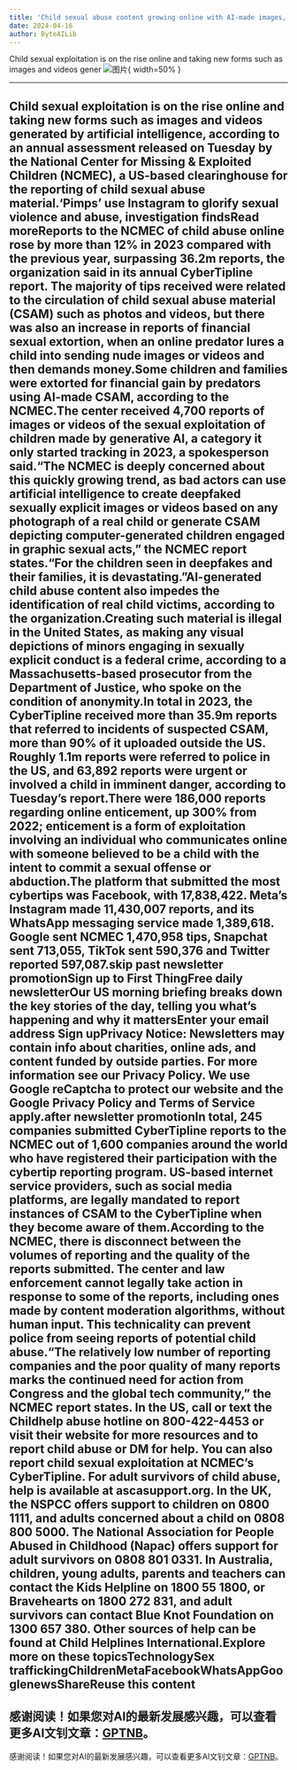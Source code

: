 ```yaml
---
title: 'Child sexual abuse content growing online with AI-made images, report says'
date: 2024-04-16
author: ByteAILib
---
```


Child sexual exploitation is on the rise online and taking new forms such as images and videos gener
![图片](https://i.guim.co.uk/img/media/7a96e3e30be2d7278f417d41ab3c51dbacc62810/0_322_5457_3276/master/5457.jpg){ width=50% }

---
Child sexual exploitation is on the rise online and taking new forms such as images and videos generated by artificial intelligence, according to an annual assessment released on Tuesday by the National Center for Missing & Exploited Children (NCMEC), a US-based clearinghouse for the reporting of child sexual abuse material.‘Pimps’ use Instagram to glorify sexual violence and abuse, investigation findsRead moreReports to the NCMEC of child abuse online rose by more than 12% in 2023 compared with the previous year, surpassing 36.2m reports, the organization said in its annual CyberTipline report. The majority of tips received were related to the circulation of child sexual abuse material (CSAM) such as photos and videos, but there was also an increase in reports of financial sexual extortion, when an online predator lures a child into sending nude images or videos and then demands money.Some children and families were extorted for financial gain by predators using AI-made CSAM, according to the NCMEC.The center received 4,700 reports of images or videos of the sexual exploitation of children made by generative AI, a category it only started tracking in 2023, a spokesperson said.“The NCMEC is deeply concerned about this quickly growing trend, as bad actors can use artificial intelligence to create deepfaked sexually explicit images or videos based on any photograph of a real child or generate CSAM depicting computer-generated children engaged in graphic sexual acts,” the NCMEC report states.“For the children seen in deepfakes and their families, it is devastating.”AI-generated child abuse content also impedes the identification of real child victims, according to the organization.Creating such material is illegal in the United States, as making any visual depictions of minors engaging in sexually explicit conduct is a federal crime, according to a Massachusetts-based prosecutor from the Department of Justice, who spoke on the condition of anonymity.In total in 2023, the CyberTipline received more than 35.9m reports that referred to incidents of suspected CSAM, more than 90% of it uploaded outside the US. Roughly 1.1m reports were referred to police in the US, and 63,892 reports were urgent or involved a child in imminent danger, according to Tuesday’s report.There were 186,000 reports regarding online enticement, up 300% from 2022; enticement is a form of exploitation involving an individual who communicates online with someone believed to be a child with the intent to commit a sexual offense or abduction.The platform that submitted the most cybertips was Facebook, with 17,838,422. Meta’s Instagram made 11,430,007 reports, and its WhatsApp messaging service made 1,389,618. Google sent NCMEC 1,470,958 tips, Snapchat sent 713,055, TikTok sent 590,376 and Twitter reported 597,087.skip past newsletter promotionSign up to First ThingFree daily newsletterOur US morning briefing breaks down the key stories of the day, telling you what’s happening and why it mattersEnter your email address Sign upPrivacy Notice: Newsletters may contain info about charities, online ads, and content funded by outside parties. For more information see our Privacy Policy. We use Google reCaptcha to protect our website and the Google Privacy Policy and Terms of Service apply.after newsletter promotionIn total, 245 companies submitted CyberTipline reports to the NCMEC out of 1,600 companies around the world who have registered their participation with the cybertip reporting program. US-based internet service providers, such as social media platforms, are legally mandated to report instances of CSAM to the CyberTipline when they become aware of them.According to the NCMEC, there is disconnect between the volumes of reporting and the quality of the reports submitted. The center and law enforcement cannot legally take action in response to some of the reports, including ones made by content moderation algorithms, without human input. This technicality can prevent police from seeing reports of potential child abuse.“The relatively low number of reporting companies and the poor quality of many reports marks the continued need for action from Congress and the global tech community,” the NCMEC report states. In the US, call or text the Childhelp abuse hotline on 800-422-4453 or visit their website for more resources and to report child abuse or DM for help. You can also report child sexual exploitation at NCMEC’s CyberTipline. For adult survivors of child abuse, help is available at ascasupport.org. In the UK, the NSPCC offers support to children on 0800 1111, and adults concerned about a child on 0808 800 5000. The National Association for People Abused in Childhood (Napac) offers support for adult survivors on 0808 801 0331. In Australia, children, young adults, parents and teachers can contact the Kids Helpline on 1800 55 1800, or Bravehearts on 1800 272 831, and adult survivors can contact Blue Knot Foundation on 1300 657 380. Other sources of help can be found at Child Helplines International.Explore more on these topicsTechnologySex traffickingChildrenMetaFacebookWhatsAppGooglenewsShareReuse this content
---
感谢阅读！如果您对AI的最新发展感兴趣，可以查看更多AI文钊文章：[GPTNB](https://gptnb.com)。
---
感谢阅读！如果您对AI的最新发展感兴趣，可以查看更多AI文钊文章：[GPTNB](https://gptnb.com)。
